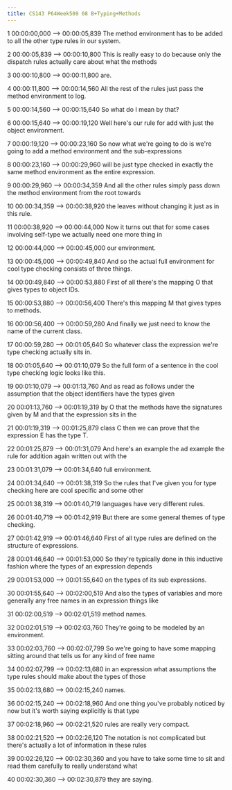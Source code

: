 ```yaml
---
title: CS143 P64Week509 08 B+Typing+Methods
---
```


1
00:00:00,000 --> 00:00:05,839
The method environment has to be added to all the other type rules in our system.

2
00:00:05,839 --> 00:00:10,800
This is really easy to do because only the dispatch rules actually care about what the methods

3
00:00:10,800 --> 00:00:11,800
are.

4
00:00:11,800 --> 00:00:14,560
All the rest of the rules just pass the method environment to log.

5
00:00:14,560 --> 00:00:15,640
So what do I mean by that?

6
00:00:15,640 --> 00:00:19,120
Well here's our rule for add with just the object environment.

7
00:00:19,120 --> 00:00:23,160
So now what we're going to do is we're going to add a method environment and the sub-expressions

8
00:00:23,160 --> 00:00:29,960
will be just type checked in exactly the same method environment as the entire expression.

9
00:00:29,960 --> 00:00:34,359
And all the other rules simply pass down the method environment from the root towards

10
00:00:34,359 --> 00:00:38,920
the leaves without changing it just as in this rule.

11
00:00:38,920 --> 00:00:44,000
Now it turns out that for some cases involving self-type we actually need one more thing in

12
00:00:44,000 --> 00:00:45,000
our environment.

13
00:00:45,000 --> 00:00:49,840
And so the actual full environment for cool type checking consists of three things.

14
00:00:49,840 --> 00:00:53,880
First of all there's the mapping O that gives types to object IDs.

15
00:00:53,880 --> 00:00:56,400
There's this mapping M that gives types to methods.

16
00:00:56,400 --> 00:00:59,280
And finally we just need to know the name of the current class.

17
00:00:59,280 --> 00:01:05,640
So whatever class the expression we're type checking actually sits in.

18
00:01:05,640 --> 00:01:10,079
So the full form of a sentence in the cool type checking logic looks like this.

19
00:01:10,079 --> 00:01:13,760
And as read as follows under the assumption that the object identifiers have the types given

20
00:01:13,760 --> 00:01:19,319
by O that the methods have the signatures given by M and that the expression sits in the

21
00:01:19,319 --> 00:01:25,879
class C then we can prove that the expression E has the type T.

22
00:01:25,879 --> 00:01:31,079
And here's an example the ad example the rule for addition again written out with the

23
00:01:31,079 --> 00:01:34,640
full environment.

24
00:01:34,640 --> 00:01:38,319
So the rules that I've given you for type checking here are cool specific and some other

25
00:01:38,319 --> 00:01:40,719
languages have very different rules.

26
00:01:40,719 --> 00:01:42,919
But there are some general themes of type checking.

27
00:01:42,919 --> 00:01:46,640
First of all type rules are defined on the structure of expressions.

28
00:01:46,640 --> 00:01:53,000
So they're typically done in this inductive fashion where the types of an expression depends

29
00:01:53,000 --> 00:01:55,640
on the types of its sub expressions.

30
00:01:55,640 --> 00:02:00,519
And also the types of variables and more generally any free names in an expression things like

31
00:02:00,519 --> 00:02:01,519
method names.

32
00:02:01,519 --> 00:02:03,760
They're going to be modeled by an environment.

33
00:02:03,760 --> 00:02:07,799
So we're going to have some mapping sitting around that tells us for any kind of free name

34
00:02:07,799 --> 00:02:13,680
in an expression what assumptions the type rules should make about the types of those

35
00:02:13,680 --> 00:02:15,240
names.

36
00:02:15,240 --> 00:02:18,960
And one thing you've probably noticed by now but it's worth saying explicitly is that type

37
00:02:18,960 --> 00:02:21,520
rules are really very compact.

38
00:02:21,520 --> 00:02:26,120
The notation is not complicated but there's actually a lot of information in these rules

39
00:02:26,120 --> 00:02:30,360
and you have to take some time to sit and read them carefully to really understand what

40
00:02:30,360 --> 00:02:30,879
they are saying.

